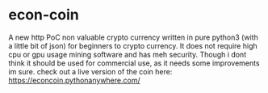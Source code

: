 # econ-coin
A new http PoC non valuable crypto currency written in pure python3 (with a little bit of json) for beginners to crypto currency. It does not require high cpu or gpu usage mining software and has meh security. Though i dont think it should be used for commercial use, as it needs some improvements im sure. check out a live version of the coin here: https://econcoin.pythonanywhere.com/ 
